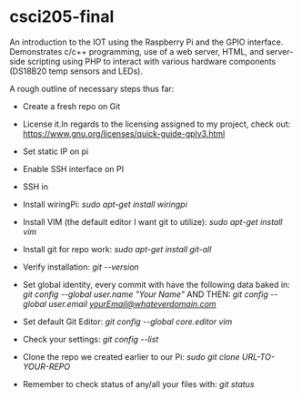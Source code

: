 # csci205-final
An introduction to the IOT using the Raspberry Pi and the GPIO interface. Demonstrates c/c++ programming, use of a web server, HTML, and server-side scripting using PHP to interact with various hardware components (DS18B20 temp sensors and LEDs).

A rough outline of necessary steps thus far:

+ Create a fresh repo on Git
+ License it.In regards to the licensing assigned to my project, check out: 
		https://www.gnu.org/licenses/quick-guide-gplv3.html

+ Set static IP on pi
+ Enable SSH interface on PI
+ SSH in

+ Install wiringPi: <i>sudo apt-get install wiringpi</i>

+ Install VIM (the default editor I want git to utilize): <i>sudo apt-get install vim</i>

+ Install git for repo work: <i>sudo apt-get install git-all</i>

+ Verify installation: <i>git --version</i>

+ Set global identity, every commit with have the following data baked in: <i>git config --global user.name "Your Name"</i> AND THEN: <i>git config --global user.email yourEmail@whateverdomain.com</i>

+ Set default Git Editor: <i>git config --global core.editor vim</i>

+ Check your settings: <i>git config --list</i>

+ Clone the repo we created earlier to our Pi: <i>sudo git clone URL-TO-YOUR-REPO</i>

+ Remember to check status of any/all your files with: <i>git status</i>
